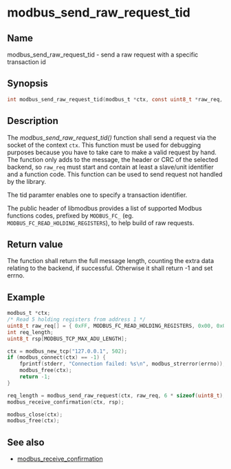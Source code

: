 # modbus_send_raw_request_tid

## Name

modbus_send_raw_request_tid - send a raw request with a specific transaction id

## Synopsis

```c
int modbus_send_raw_request_tid(modbus_t *ctx, const uint8_t *raw_req, int raw_req_length, int tid);
```

## Description

The *modbus_send_raw_request_tid()* function shall send a request via the socket of
the context `ctx`. This function must be used for debugging purposes because you
have to take care to make a valid request by hand. The function only adds to the
message, the header or CRC of the selected backend, so `raw_req` must start and
contain at least a slave/unit identifier and a function code. This function can
be used to send request not handled by the library.

The tid paramter enables one to specify a transaction identifier.

The public header of libmodbus provides a list of supported Modbus functions
codes, prefixed by `MODBUS_FC_` (eg. `MODBUS_FC_READ_HOLDING_REGISTERS`), to help
build of raw requests.

## Return value

The function shall return the full message length, counting the extra data
relating to the backend, if successful. Otherwise it shall return -1 and set
errno.

## Example

```c
modbus_t *ctx;
/* Read 5 holding registers from address 1 */
uint8_t raw_req[] = { 0xFF, MODBUS_FC_READ_HOLDING_REGISTERS, 0x00, 0x01, 0x0, 0x05 };
int req_length;
uint8_t rsp[MODBUS_TCP_MAX_ADU_LENGTH];

ctx = modbus_new_tcp("127.0.0.1", 502);
if (modbus_connect(ctx) == -1) {
    fprintf(stderr, "Connection failed: %s\n", modbus_strerror(errno));
    modbus_free(ctx);
    return -1;
}

req_length = modbus_send_raw_request(ctx, raw_req, 6 * sizeof(uint8_t), 0);
modbus_receive_confirmation(ctx, rsp);

modbus_close(ctx);
modbus_free(ctx);
```

## See also

- [modbus_receive_confirmation](modbus_receive_confirmation.md)
